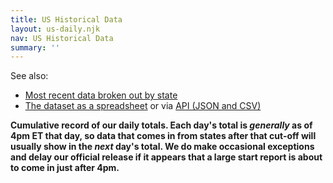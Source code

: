 ```yaml
---
title: US Historical Data
layout: us-daily.njk
nav: US Historical Data
summary: ''
---
```

See also:
* [Most recent data broken out by state](/data/)
* [The dataset as a spreadsheet](https://docs.google.com/spreadsheets/u/2/d/e/2PACX-1vRwAqp96T9sYYq2-i7Tj0pvTf6XVHjDSMIKBdZHXiCGGdNC0ypEU9NbngS8mxea55JuCFuua1MUeOj5/pubhtml) or via  [API (JSON and CSV)](/api/)

**Cumulative record of our daily totals. Each day's total is *generally* as of 4pm ET that day, so data that comes in from states after that cut-off will usually show in the *next* day's total. We do make occasional exceptions and delay our official release if it appears that a large start report is about to come in just after 4pm.**
